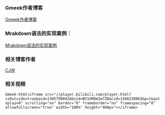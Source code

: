 ### Gmeek作者博客
[Gmeek作者博客](https://blog.meekdai.com)

### Mrakdown语法的实现案例：
[Mrakdown语法的实现案例](https://diyingisader.github.io/zang_diying.github.io/post/guan-yu-Gmeek%20-bo-ke-%20-%20-dai-ma-%E3%80%81-zhu-ye-she-zhi-de-meng-xin-jiao-cheng.html)

### 相关博客作者
[CJW](https://blog.freeblock.cn/)

### 相关视频

`Gmeek-html<iframe src="//player.bilibili.com/player.html?isOutside=true&aid=1305790042&bvid=BV1GM4m1m7ZD&cid=1588230883&p=1&autoplay=0" scrolling="no" border="0" frameborder="no" framespacing="0" allowfullscreen="true" width="100%" height="460px"></iframe>`